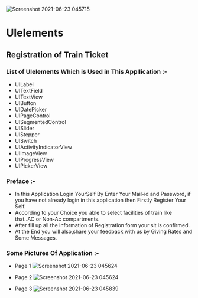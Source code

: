 ![Screenshot 2021-06-23 045715](https://user-images.githubusercontent.com/84233147/122920697-49f48100-d37f-11eb-9165-31fdbf8a9c0e.png)
# UIelements
## Registration of Train Ticket
### List of UIelements Which is Used in This Appllication :-
* UILabel
* UITextField
* UITextView
* UIButton
* UIDatePicker
* UIPageControl
* UISegmentedControl
* UISlider
* UIStepper
* UISwitch
* UIActivityIndicatorView
* UIImageView
* UIProgressView
* UIPickerView

### Preface :-
* In this Application Login YourSelf By Enter Your Mail-id and Password, if you have not already login in this application then Firstly Register Your Self.
* According to your Choice you able to select facilities of train like that..AC or Non-Ac compartments.
* After fill up all the information of Registration form your sit is confirmed.
* At the End you will also,share your feedback with us by Giving Rates and Some Messages.

### Some Pictures Of Application :-
* Page 1
![Screenshot 2021-06-23 045624](https://user-images.githubusercontent.com/84233147/122920731-537de900-d37f-11eb-92d8-64b8516ccfa8.png)

* Page 2
![Screenshot 2021-06-23 045624](https://user-images.githubusercontent.com/84233147/122920565-29c4c200-d37f-11eb-8127-1533871bc0d0.png)

* Page 3
![Screenshot 2021-06-23 045839](https://user-images.githubusercontent.com/84233147/122920900-81632d80-d37f-11eb-95f0-13cb1dee5237.png)



